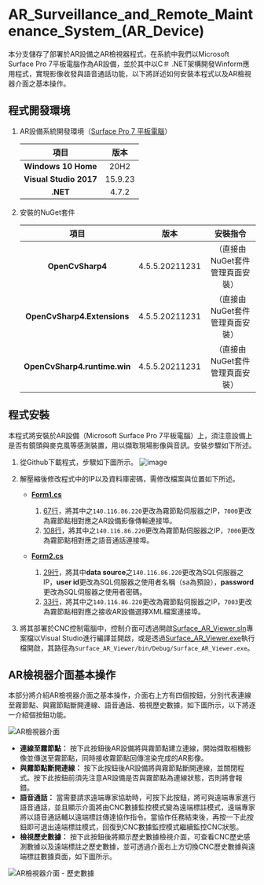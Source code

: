 # AR_Surveillance_and_Remote_Maintenance_System_(AR_Device)
本分支儲存了部署於AR設備之AR檢視器程式，在系統中我們以Microsoft Surface Pro 7平板電腦作為AR設備，並於其中以C＃ .NET架構開發Winform應用程式，實現影像收發與語音通話功能，以下將詳述如何安裝本程式以及AR檢視器介面之基本操作。

## 程式開發環境
1. AR設備系統開發環境（[Surface Pro 7 平板電腦](https://www.microsoft.com/zh-tw/surface/devices/surface-pro-7#techspecs)）

    |**項目**|**版本**|
    |:---:|:---:|
    |**Windows 10 Home**|20H2|
    |**Visual Studio 2017**|15.9.23|
    |**.NET**|4.7.2|

2. 安裝的NuGet套件

    |**項目**|**版本**|**安裝指令**
    |:---:|:---:|:---:
    |**OpenCvSharp4**|4.5.5.20211231|（直接由NuGet套件管理頁面安裝）
    |**OpenCvSharp4.Extensions**|4.5.5.20211231|（直接由NuGet套件管理頁面安裝）
    |**OpenCvSharp4.runtime.win**|4.5.5.20211231|（直接由NuGet套件管理頁面安裝）

## 程式安裝
本程式將安裝於AR設備（Microsoft Surface Pro 7平板電腦）上，須注意設備上是否有鏡頭與麥克風等感測裝置，用以擷取現場影像與音訊。安裝步驟如下所述。

1. 從Github下載程式，步驟如下圖所示。
![image](https://user-images.githubusercontent.com/77768660/189074875-4b47ccd4-b389-40bd-afaa-330b314ae958.png)

2. 解壓縮後修改程式中的IP以及資料庫密碼，需修改檔案與位置如下所述。
    * [**Form1.cs**](https://github.com/vf19961226/AR_Surveillance_and_Remote_Maintenance_System/blob/AR_Device/Surface_AR_Viewer/Form1.cs)
        1. [67行](https://github.com/vf19961226/AR_Surveillance_and_Remote_Maintenance_System/blob/AR_Device/Surface_AR_Viewer/Form1.cs#L67)，將其中之`140.116.86.220`更改為霧節點伺服器之IP，`7000`更改為霧節點相對應之AR設備影像傳輸連接埠。
        2. [108行](https://github.com/vf19961226/AR_Surveillance_and_Remote_Maintenance_System/blob/AR_Device/Surface_AR_Viewer/Form1.cs#L108)，將其中之`140.116.86.220`更改為霧節點伺服器之IP，`7000`更改為霧節點相對應之語音通話連接埠。
        
    * [**Form2.cs**](https://github.com/vf19961226/AR_Surveillance_and_Remote_Maintenance_System/blob/AR_Device/Surface_AR_Viewer/Form2.cs)
        1. [29行](https://github.com/vf19961226/AR_Surveillance_and_Remote_Maintenance_System/blob/AR_Device/Surface_AR_Viewer/Form2.cs#L29)，將其中**data source**之`140.116.86.220`更改為SQL伺服器之IP，**user id**更改為SQL伺服器之使用者名稱（sa為預設），**password**更改為SQL伺服器之使用者密碼。
        2. [33行](https://github.com/vf19961226/AR_Surveillance_and_Remote_Maintenance_System/blob/AR_Device/Surface_AR_Viewer/Form2.cs#L33)，將其中之`140.116.86.220`更改為霧節點伺服器之IP，`7003`更改為霧節點相對應之接收AR設備選擇XML檔案連接埠。

3. 將其部署於CNC控制電腦中，控制介面可透過開啟[Surface_AR_Viewer.sln](https://github.com/vf19961226/AR_Surveillance_and_Remote_Maintenance_System/blob/AR_Device/Surface_AR_Viewer.sln)專案檔以Visual Studio進行編譯並開啟，或是透過[Surface_AR_Viewer.exe](https://github.com/vf19961226/AR_Surveillance_and_Remote_Maintenance_System/blob/AR_Device/Surface_AR_Viewer/bin/Debug/Surface_AR_Viewer.exe)執行檔開啟，其路徑為`Surface_AR_Viewer/bin/Debug/Surface_AR_Viewer.exe`。

## AR檢視器介面基本操作
本部分將介紹AR檢視器介面之基本操作，介面右上方有四個按鈕，分別代表連線至霧節點、與霧節點斷開連線、語音通話、檢視歷史數據，如下圖所示，以下將逐一介紹個按鈕功能。

![AR檢視器介面](https://user-images.githubusercontent.com/77768660/189081715-39b23b0e-86c7-49a1-a31d-c998769473cf.png)

* **連線至霧節點：** 按下此按鈕後AR設備將與霧節點建立連線，開始擷取相機影像並傳送至霧節點，同時接收霧節點回傳渲染完成的AR影像。
* **與霧節點斷開連線：** 按下此按鈕後AR設備將與霧節點斷開連線，並關閉程式。按下此按鈕前須先注意AR設備是否與霧節點為連線狀態，否則將會報錯。
* **語音通話：** 當需要請求遠端專家協助時，可按下此按鈕，將可與遠端專家進行語音通話，並且顯示介面將由CNC數據監控模式變為遠端標註模式，遠端專家將以語音通話輔以遠端標註傳達協作指令。當協作任務結束後，再按一下此按鈕即可退出遠端標註模式，回復到CNC數據監控模式繼續監控CNC狀態。
* **檢視歷史數據：** 按下此按鈕後將顯示歷史數據檢視介面，可查看CNC歷史感測數據以及遠端標註之歷史數據，並可透過介面右上方切換CNC歷史數據與遠端標註數據頁面，如下圖所示。

![AR檢視器介面 - 歷史數據](https://user-images.githubusercontent.com/77768660/189082435-27b218a1-186b-40b9-896c-abbc8e71b7bc.png)
